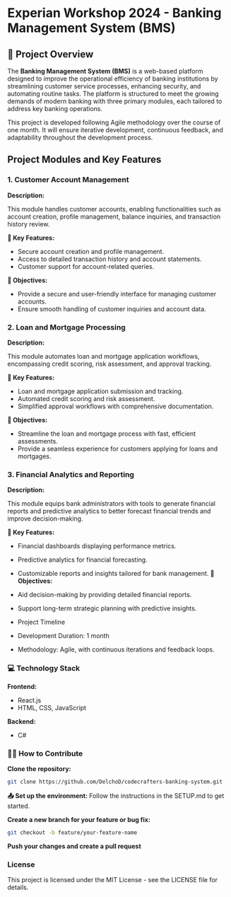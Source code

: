 # Experian Workshop 2024 - Banking Management System (BMS)
## :star2: Project Overview
The **Banking Management System (BMS)** is a web-based platform designed to improve the operational efficiency of banking institutions by streamlining customer service processes, enhancing security, and automating routine tasks. The platform is structured to meet the growing demands of modern banking with three primary modules, each tailored to address key banking operations.

This project is developed following Agile methodology over the course of one month. It will ensure iterative development, continuous feedback, and adaptability throughout the development process.

## Project Modules and Key Features
### 1. Customer Account Management
**Description:**

This module handles customer accounts, enabling functionalities such as account creation, profile management, balance inquiries, and transaction history review.

**:key: Key Features:**

- Secure account creation and profile management.
- Access to detailed transaction history and account statements.
- Customer support for account-related queries.
  
**:dart: Objectives:**

- Provide a secure and user-friendly interface for managing customer accounts.
- Ensure smooth handling of customer inquiries and account data.
  
### 2. Loan and Mortgage Processing
**Description:**

This module automates loan and mortgage application workflows, encompassing credit scoring, risk assessment, and approval tracking.

**:key: Key Features:**

- Loan and mortgage application submission and tracking.
- Automated credit scoring and risk assessment.
- Simplified approval workflows with comprehensive documentation.
  
**:dart: Objectives:**

- Streamline the loan and mortgage process with fast, efficient assessments.
- Provide a seamless experience for customers applying for loans and mortgages.
### 3. Financial Analytics and Reporting
**Description:**

This module equips bank administrators with tools to generate financial reports and predictive analytics to better forecast financial trends and improve decision-making.

**:key: Key Features:**

- Financial dashboards displaying performance metrics.
- Predictive analytics for financial forecasting.
- Customizable reports and insights tailored for bank management.
**:dart: Objectives:**

- Aid decision-making by providing detailed financial reports.
- Support long-term strategic planning with predictive insights.
- Project Timeline
- Development Duration: 1 month
- Methodology: Agile, with continuous iterations and feedback loops.

### :computer: Technology Stack
**Frontend:**
- React.js
- HTML, CSS, JavaScript
  
**Backend:**
- C#

### :technologist: How to Contribute
**Clone the repository:**

   ```bash
   git clone https://github.com/DelchoD/codecrafters-banking-system.git
   ```


**:outbox_tray: Set up the environment:**
Follow the instructions in the SETUP.md to get started.


**Create a new branch for your feature or bug fix:**
```bash
git checkout -b feature/your-feature-name
```


**Push your changes and create a pull request**


### License
This project is licensed under the MIT License - see the LICENSE file for details.
